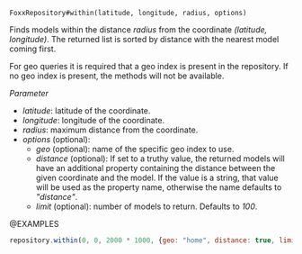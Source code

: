 

`FoxxRepository#within(latitude, longitude, radius, options)`

Finds models within the distance *radius* from the coordinate
*(latitude, longitude)*. The returned list is sorted by distance with the
nearest model coming first.

For geo queries it is required that a geo index is present in the
repository. If no geo index is present, the methods will not be available.

*Parameter*

* *latitude*: latitude of the coordinate.
* *longitude*: longitude of the coordinate.
* *radius*: maximum distance from the coordinate.
* *options* (optional):
  * *geo* (optional): name of the specific geo index to use.
  * *distance* (optional): If set to a truthy value, the returned models
    will have an additional property containing the distance between the
    given coordinate and the model. If the value is a string, that value
    will be used as the property name, otherwise the name defaults to *"distance"*.
  * *limit* (optional): number of models to return. Defaults to *100*.

@EXAMPLES

```javascript
repository.within(0, 0, 2000 * 1000, {geo: "home", distance: true, limit: 10});
```

